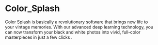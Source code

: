 # Color_Splash
 Color Splash is basically a revolutionary software that brings new life to your vintage memories. With our advanced deep learning technology, you can now transform your black and white photos into vivid, full-color masterpieces in just a few clicks .
